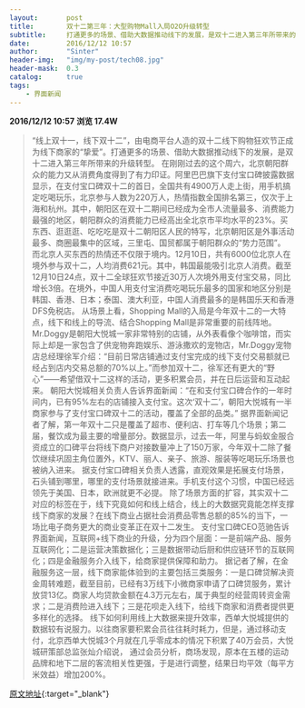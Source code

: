 ```yaml
---
layout:       post
title:        双十二第三年：大型购物Mall入局O2O升级转型
subtitle:     打通更多的场景、借助大数据推动线下的发展，是双十二进入第三年所带来的升级转型。
date:         2016/12/12 10:57
author:       "Sinter"
header-img:   "img/my-post/tech08.jpg"
header-mask:  0.3
catalog:      true
tags:
    - 界面新闻
---
```


**2016/12/12 10:57**  **浏览 17.4W**

> “线上双十一，线下双十二”，由电商平台人造的双十二线下购物狂欢节正成为线下商家的“挚爱”。打通更多的场景、借助大数据推动线下的发展，是双十二进入第三年所带来的升级转型。
在刚刚过去的这个周六，北京朝阳群众的能力又从消费角度得到了有力印证。阿里巴巴旗下支付宝口碑披露数据显示，在支付宝口碑双十二的首日，全国共有4900万人走上街，用手机搞定吃喝玩乐，北京参与人数为220万人，热情指数全国排名第三，仅次于上海和杭州。其中，朝阳区在双十二期间已经成为全市人流量最多、消费能力最强的地区，朝阳群众的消费能力已经高出全北京市平均水平的23%。买东西、逛逛逛、吃吃吃是双十二朝阳区人民的特写，北京朝阳区是外事活动最多、商圈最集中的区域，三里屯、国贸都属于朝阳群众的“势力范围”。
而北京人买东西的热情还不仅限于境内。12月10日，共有6000位北京人在境外参与双十二，人均消费621元。其中，韩国最能吸引北京人消费。截至12月10日24点，双十二全球狂欢节接近30万人次境外用支付宝交易，同比增长3倍。在境外，中国人用支付宝消费吃喝玩乐最多的国家和地区分别是韩国、香港、日本；泰国、澳大利亚，中国人消费最多的是韩国乐天和香港DFS免税店。
从场景上看，Shopping Mall的入局是今年双十二的一大特点，线下和线上的导流、结合Shopping Mall是非常重要的前线阵地。
Mr.Doggy是朝阳大悦城一家非常特别的店铺，从外表看像个咖啡馆，而实际上却是一家包含了供宠物奔跑娱乐、游泳撒欢的宠物店，Mr.Doggy宠物店总经理徐军介绍：“目前日常店铺通过支付宝完成的线下支付交易额就已经占到店内交易总额的70%以上。”而参加双十二，徐军还有更大的“野心”——希望借双十二这样的活动，更多积累会员，并在日后运营和互动起来。
朝阳大悦城相关负责人告诉界面新闻：“在和支付宝口碑合作的一年时间内，已有95%左右的店铺接入支付宝。这次‘双十二’，朝阳大悦城有一半商家参与了支付宝口碑双十二的活动，覆盖了全部的品类。”
据界面新闻记者了解，第一年双十二只是覆盖了超市、便利店、打车等几个场景；第二届，餐饮成为最主要的增量部分。数据显示，过去一年，阿里与蚂蚁金服合资成立的口碑平台将线下商户对接数量冲上了150万家，今年双十二除了餐饮继续巩固主角位置外，KTV、丽人、亲子、旅游、服装等吃喝玩乐场景也被纳入进来。
据支付宝口碑相关负责人透露，直观效果是拓展支付场景，石头铺到哪里，哪里的支付场景就接进来。手机支付这个习惯，中国已经远领先于美国、日本，欧洲就更不必提。
除了场景方面的扩容，其实双十二对应的标签在于，线下究竟如何和线上结合，线上的大数据究竟能怎样支撑线下商家的发展？在线下商业占据社会消费品零售总额的85%的当下，一场比电子商务更大的商业变革正在双十二发生。
支付宝口碑CEO范驰告诉界面新闻，互联网+线下商业的升级，分为四个层面：一是前端产品、服务互联网化；二是运营决策数据化；三是数据带动后厨和供应链环节的互联网化；四是金融服务介入线下，给商家提供保障和助力。
据记者了解，在金融服务这一层，线下商家能体验到的主要包括三类服务：一是口碑贷解决资金周转难题，截至目前，已经有3万线下小微商家申请了口碑贷服务，累计放贷13亿。商家人均贷款金额在4.3万元左右，属于典型的经营周转资金需求；二是消费险进入线下；三是花呗走入线下，给线下商家和消费者提供更多样化的选择。
线下如何利用线上大数据来提升效率，西单大悦城提供的数据较有说服力。以往商家要积累会员往往耗时耗力，但是，通过移动支付，北京西单大悦城3个月就在几乎零成本的情况下积累了40万会员，大悦城研策部总监张灿介绍说， 通过会员分析，商场发现，原本在五楼的运动品牌和地下二层的客流相关性更强，于是进行调整，结果日均平效（每平方米效益）增加200%。


[原文地址](http://www.jiemian.com/article/1009524.html){:target="_blank"}


